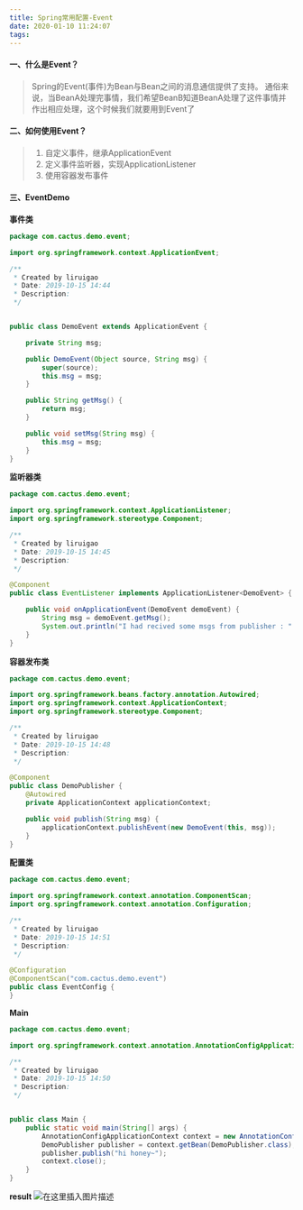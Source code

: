 ```yaml
---
title: Spring常用配置-Event
date: 2020-01-10 11:24:07
tags:
---
```

#### 一、什么是Event？
> Spring的Event(事件)为Bean与Bean之间的消息通信提供了支持。
> 通俗来说，当BeanA处理完事情，我们希望BeanB知道BeanA处理了这件事情并作出相应处理，这个时候我们就要用到Event了


#### 二、如何使用Event？
> 1. 自定义事件，继承ApplicationEvent
> 2. 定义事件监听器，实现ApplicationListener
> 3. 使用容器发布事件


#### 三、EventDemo
**事件类**
```java
package com.cactus.demo.event;

import org.springframework.context.ApplicationEvent;

/**
 * Created by liruigao
 * Date: 2019-10-15 14:44
 * Description:
 */


public class DemoEvent extends ApplicationEvent {

    private String msg;

    public DemoEvent(Object source, String msg) {
        super(source);
        this.msg = msg;
    }

    public String getMsg() {
        return msg;
    }

    public void setMsg(String msg) {
        this.msg = msg;
    }
}

```

**监听器类**
```java
package com.cactus.demo.event;

import org.springframework.context.ApplicationListener;
import org.springframework.stereotype.Component;

/**
 * Created by liruigao
 * Date: 2019-10-15 14:45
 * Description:
 */

@Component
public class EventListener implements ApplicationListener<DemoEvent> {

    public void onApplicationEvent(DemoEvent demoEvent) {
        String msg = demoEvent.getMsg();
        System.out.println("I had recived some msgs from publisher : " + msg);
    }
}

```

**容器发布类**
```java
package com.cactus.demo.event;

import org.springframework.beans.factory.annotation.Autowired;
import org.springframework.context.ApplicationContext;
import org.springframework.stereotype.Component;

/**
 * Created by liruigao
 * Date: 2019-10-15 14:48
 * Description:
 */

@Component
public class DemoPublisher {
    @Autowired
    private ApplicationContext applicationContext;

    public void publish(String msg) {
        applicationContext.publishEvent(new DemoEvent(this, msg));
    }
}

```

**配置类**
```java
package com.cactus.demo.event;

import org.springframework.context.annotation.ComponentScan;
import org.springframework.context.annotation.Configuration;

/**
 * Created by liruigao
 * Date: 2019-10-15 14:51
 * Description:
 */

@Configuration
@ComponentScan("com.cactus.demo.event")
public class EventConfig {
}

```

**Main**
```java
package com.cactus.demo.event;

import org.springframework.context.annotation.AnnotationConfigApplicationContext;

/**
 * Created by liruigao
 * Date: 2019-10-15 14:50
 * Description:
 */


public class Main {
    public static void main(String[] args) {
        AnnotationConfigApplicationContext context = new AnnotationConfigApplicationContext(EventConfig.class);
        DemoPublisher publisher = context.getBean(DemoPublisher.class);
        publisher.publish("hi honey~");
        context.close();
    }
}

```

**result**
![在这里插入图片描述](https://img-blog.csdnimg.cn/20191015161321785.png?x-oss-process=image/watermark,type_ZmFuZ3poZW5naGVpdGk,shadow_10,text_aHR0cHM6Ly9ibG9nLmNzZG4ubmV0L0NhY3R1c19Mcmc=,size_16,color_FFFFFF,t_70)
